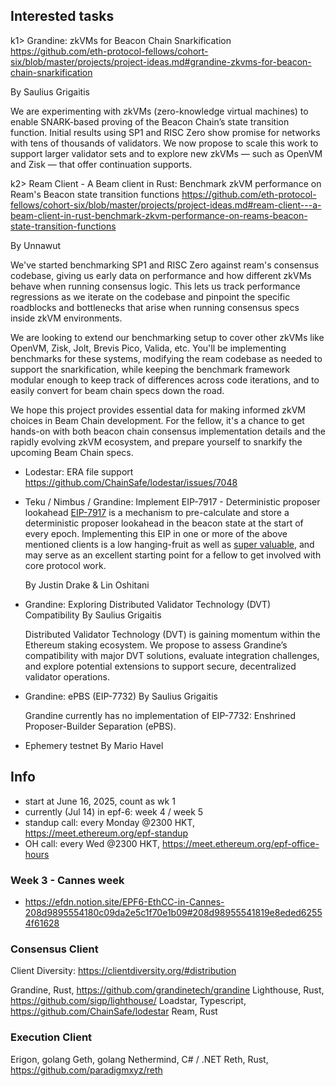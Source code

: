## Interested tasks

k1> Grandine: zkVMs for Beacon Chain Snarkification
  https://github.com/eth-protocol-fellows/cohort-six/blob/master/projects/project-ideas.md#grandine-zkvms-for-beacon-chain-snarkification

  By Saulius Grigaitis

  We are experimenting with zkVMs (zero-knowledge virtual machines) to enable SNARK-based proving of the Beacon Chain’s state transition function. Initial results using SP1 and RISC Zero show promise for networks with tens of thousands of validators. We now propose to scale this work to support larger validator sets and to explore new zkVMs — such as OpenVM and Zisk — that offer continuation supports.

k2> Ream Client - A Beam client in Rust: Benchmark zkVM performance on Ream's Beacon state transition functions
  https://github.com/eth-protocol-fellows/cohort-six/blob/master/projects/project-ideas.md#ream-client---a-beam-client-in-rust-benchmark-zkvm-performance-on-reams-beacon-state-transition-functions

  By Unnawut

  We've started benchmarking SP1 and RISC Zero against ream's consensus codebase, giving us early data on performance and how different zkVMs behave when running consensus logic. This lets us track performance regressions as we iterate on the codebase and pinpoint the specific roadblocks and bottlenecks that arise when running consensus specs inside zkVM environments.

  We are looking to extend our benchmarking setup to cover other zkVMs like OpenVM, Zisk, Jolt, Brevis Pico, Valida, etc. You'll be implementing benchmarks for these systems, modifying the ream codebase as needed to support the snarkification, while keeping the benchmark framework modular enough to keep track of differences across code iterations, and to easily convert for beam chain specs down the road.

  We hope this project provides essential data for making informed zkVM choices in Beam Chain development. For the fellow, it's a chance to get hands-on with both beacon chain consensus implementation details and the rapidly evolving zkVM ecosystem, and prepare yourself to snarkify the upcoming Beam Chain specs.

- Lodestar: ERA file support
  https://github.com/ChainSafe/lodestar/issues/7048

- Teku / Nimbus / Grandine: Implement EIP-7917 - Deterministic proposer lookahead
  [EIP-7917](https://eips.ethereum.org/EIPS/eip-7917) is a mechanism to pre-calculate and store a deterministic proposer lookahead in the beacon state at the start of every epoch. Implementing this EIP in one or more of the above mentioned clients is a low hanging-fruit as well as [super valuable](https://hackmd.io/@linoscope/eip-7917-from-preconf-protocol), and may serve as an excellent starting point for a fellow to get involved with core protocol work.

  By Justin Drake & Lin Oshitani

- Grandine: Exploring Distributed Validator Technology (DVT) Compatibility
  By Saulius Grigaitis

  Distributed Validator Technology (DVT) is gaining momentum within the Ethereum staking ecosystem. We propose to assess Grandine’s compatibility with major DVT solutions, evaluate integration challenges, and explore potential extensions to support secure, decentralized validator operations.

- Grandine: ePBS (EIP-7732)
  By Saulius Grigaitis

  Grandine currently has no implementation of EIP-7732: Enshrined Proposer-Builder Separation (ePBS).

- Ephemery testnet
  By Mario Havel

## Info
- start at June 16, 2025, count as wk 1
- currently (Jul 14) in epf-6: week 4 / week 5
- standup call: every Monday @2300 HKT, https://meet.ethereum.org/epf-standup
- OH call: every Wed @2300 HKT, https://meet.ethereum.org/epf-office-hours

### Week 3 - Cannes week

- https://efdn.notion.site/EPF6-EthCC-in-Cannes-208d9895554180c09da2e5c1f70e1b09#208d98955541819e8eded62554f61628

### Consensus Client

Client Diversity: https://clientdiversity.org/#distribution


Grandine, Rust, https://github.com/grandinetech/grandine
Lighthouse, Rust, https://github.com/sigp/lighthouse/
Loadstar, Typescript, https://github.com/ChainSafe/lodestar
Ream, Rust

### Execution Client
Erigon, golang
Geth, golang
Nethermind, C# / .NET
Reth, Rust, https://github.com/paradigmxyz/reth
